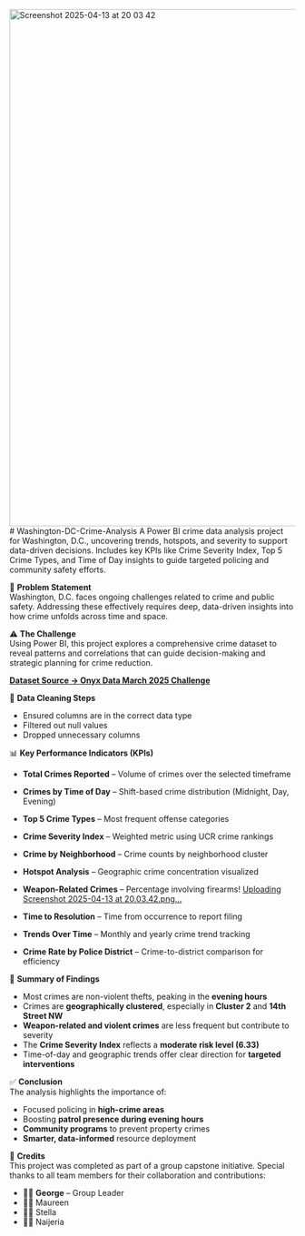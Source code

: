 <img width="911" alt="Screenshot 2025-04-13 at 20 03 42" src="https://github.com/user-attachments/assets/50a19110-6a7b-494a-b513-a8abeac5cb36" /># Washington-DC-Crime-Analysis
A Power BI crime data analysis project for Washington, D.C., uncovering trends, hotspots, and severity to support data-driven decisions. Includes key KPIs like Crime Severity Index, Top 5 Crime Types, and Time of Day insights to guide targeted policing and community safety efforts.

🧩 **Problem Statement**  
Washington, D.C. faces ongoing challenges related to crime and public safety. Addressing these effectively requires deep, data-driven insights into how crime unfolds across time and space.

⚠️ **The Challenge**  
Using Power BI, this project explores a comprehensive crime dataset to reveal patterns and correlations that can guide decision-making and strategic planning for crime reduction.

[**Dataset Source → Onyx Data March 2025 Challenge**](https://github.com/nashthecoder/Washington-DC-Crime-Analysis/commit/17879ff058dd113fd5fae3dee32a8467621e060b#diff-a48e6540e759e88b07c8327a78582c65d47c6e1f78fe456ff1d2ea13f51fa9ff)

🧹 **Data Cleaning Steps**  
- Ensured columns are in the correct data type  
- Filtered out null values  
- Dropped unnecessary columns 

📊 **Key Performance Indicators (KPIs)**  
- **Total Crimes Reported** – Volume of crimes over the selected timeframe  
- **Crimes by Time of Day** – Shift-based crime distribution (Midnight, Day, Evening)  
- **Top 5 Crime Types** – Most frequent offense categories  
- **Crime Severity Index** – Weighted metric using UCR crime rankings  
- **Crime by Neighborhood** – Crime counts by neighborhood cluster  
- **Hotspot Analysis** – Geographic crime concentration visualized  
- **Weapon-Related Crimes** – Percentage involving firearms!
[Uploading Screenshot 2025-04-13 at 20.03.42.png…]()

  
- **Time to Resolution** – Time from occurrence to report filing  
- **Trends Over Time** – Monthly and yearly crime trend tracking  
- **Crime Rate by Police District** – Crime-to-district comparison for efficiency  

📌 **Summary of Findings**  
- Most crimes are non-violent thefts, peaking in the **evening hours**  
- Crimes are **geographically clustered**, especially in **Cluster 2** and **14th Street NW**  
- **Weapon-related and violent crimes** are less frequent but contribute to severity  
- The **Crime Severity Index** reflects a **moderate risk level (6.33)**  
- Time-of-day and geographic trends offer clear direction for **targeted interventions**  

✅ **Conclusion**  
The analysis highlights the importance of:  
- Focused policing in **high-crime areas**  
- Boosting **patrol presence during evening hours**  
- **Community programs** to prevent property crimes  
- **Smarter, data-informed** resource deployment  

🙌 **Credits**  
This project was completed as part of a group capstone initiative. Special thanks to all team members for their collaboration and contributions:

- 👨‍💼 **George** – Group Leader  
- 👩‍💻 Maureen  
- 👩‍💻 Stella  
- 👩‍💻 Naijeria  
